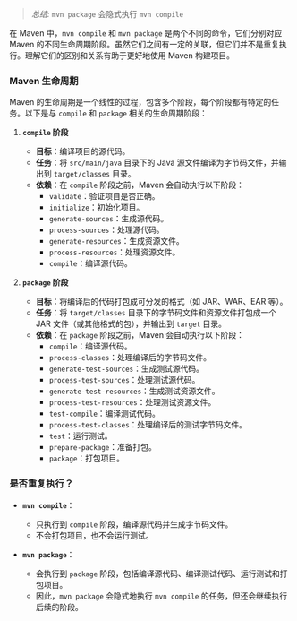> *总结:* `mvn package` 会隐式执行 `mvn compile`

在 Maven 中，`mvn compile` 和 `mvn package` 是两个不同的命令，它们分别对应 Maven 的不同生命周期阶段。虽然它们之间有一定的关联，但它们并不是重复执行。理解它们的区别和关系有助于更好地使用 Maven 构建项目。

### Maven 生命周期
Maven 的生命周期是一个线性的过程，包含多个阶段，每个阶段都有特定的任务。以下是与 `compile` 和 `package` 相关的生命周期阶段：

1. **`compile` 阶段**
   - **目标**：编译项目的源代码。
   - **任务**：将 `src/main/java` 目录下的 Java 源文件编译为字节码文件，并输出到 `target/classes` 目录。
   - **依赖**：在 `compile` 阶段之前，Maven 会自动执行以下阶段：
     - `validate`：验证项目是否正确。
     - `initialize`：初始化项目。
     - `generate-sources`：生成源代码。
     - `process-sources`：处理源代码。
     - `generate-resources`：生成资源文件。
     - `process-resources`：处理资源文件。
     - `compile`：编译源代码。

2. **`package` 阶段**
   - **目标**：将编译后的代码打包成可分发的格式（如 JAR、WAR、EAR 等）。
   - **任务**：将 `target/classes` 目录下的字节码文件和资源文件打包成一个 JAR 文件（或其他格式的包），并输出到 `target` 目录。
   - **依赖**：在 `package` 阶段之前，Maven 会自动执行以下阶段：
     - `compile`：编译源代码。
     - `process-classes`：处理编译后的字节码文件。
     - `generate-test-sources`：生成测试源代码。
     - `process-test-sources`：处理测试源代码。
     - `generate-test-resources`：生成测试资源文件。
     - `process-test-resources`：处理测试资源文件。
     - `test-compile`：编译测试代码。
     - `process-test-classes`：处理编译后的测试字节码文件。
     - `test`：运行测试。
     - `prepare-package`：准备打包。
     - `package`：打包项目。

### 是否重复执行？
- **`mvn compile`**：
  - 只执行到 `compile` 阶段，编译源代码并生成字节码文件。
  - 不会打包项目，也不会运行测试。

- **`mvn package`**：
  - 会执行到 `package` 阶段，包括编译源代码、编译测试代码、运行测试和打包项目。
  - 因此，`mvn package` 会隐式地执行 `mvn compile` 的任务，但还会继续执行后续的阶段。
